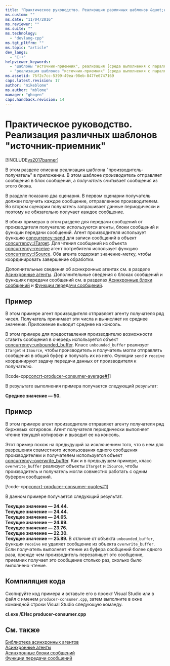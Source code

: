 ```yaml
---
title: "Практическое руководство. Реализация различных шаблонов &quot;источник-приемник&quot; | Microsoft Docs"
ms.custom: ""
ms.date: "11/04/2016"
ms.reviewer: ""
ms.suite: ""
ms.technology: 
  - "devlang-cpp"
ms.tgt_pltfrm: ""
ms.topic: "article"
dev_langs: 
  - "C++"
helpviewer_keywords: 
  - "шаблоны "источник-приемник", реализация [среда выполнения с параллелизмом]"
  - "реализация шаблонов "источник-приемник" [среда выполнения с параллелизмом]"
ms.assetid: 75f2c7cc-5399-49ea-98eb-847fe6747169
caps.latest.revision: 17
author: "mikeblome"
ms.author: "mblome"
manager: "ghogen"
caps.handback.revision: 14
---
```

# Практическое руководство. Реализация различных шаблонов &quot;источник-приемник&quot;
[!INCLUDE[vs2017banner](../../assembler/inline/includes/vs2017banner.md)]

В этом разделе описана реализация шаблона "производитель\-получатель" в приложении.  В этом шаблоне *производитель* отправляет сообщения в блок сообщений, а *получатель* считывает сообщения из этого блока.  
  
 В разделе показано два сценария.  В первом сценарии получатель должен получить каждое сообщение, отправленное производителем.  Во втором сценарии получатель запрашивает данные периодически и поэтому не обязательно получает каждое сообщение.  
  
 В обоих примерах в этом разделе для передачи сообщений от производителя получателю используются агенты, блоки сообщений и функции передачи сообщений.  Агент производителя использует функцию [concurrency::send](../Topic/send%20Function.md) для записи сообщений в объект [concurrency::ITarget](../../parallel/concrt/reference/itarget-class.md).  Для чтения сообщений из объекта [concurrency::receive](../Topic/receive%20Function.md) агент потребителя использует функцию [concurrency::ISource](../../parallel/concrt/reference/isource-class.md).  Оба агента содержат значение\-метку, чтобы координировать завершение обработки.  
  
 Дополнительные сведения об асинхронных агентах см. в разделе [Асинхронные агенты](../../parallel/concrt/asynchronous-agents.md).  Дополнительные сведения о блоках сообщений и функциях передачи сообщений см. в разделах [Асинхронные блоки сообщений](../../parallel/concrt/asynchronous-message-blocks.md) и [Функции передачи сообщений](../../parallel/concrt/message-passing-functions.md).  
  
## Пример  
 В этом примере агент производителя отправляет агенту получателя ряд чисел.  Получатель принимает эти числа и вычисляет их среднее значение.  Приложение выводит среднее на консоль.  
  
 В этом примере для предоставления производителю возможности ставить сообщения в очередь используется объект [concurrency::unbounded\_buffer](../Topic/unbounded_buffer%20Class.md).  Класс `unbounded_buffer` реализует `ITarget` и `ISource`, чтобы производитель и получатель могли отправлять сообщения в общий буфер и получать их из него.  Функции `send` и `receive` координируют задачу передачи данных от производителя к получателю.  
  
 [!code-cpp[concrt-producer-consumer-average#1](../../parallel/concrt/codesnippet/CPP/how-to-implement-various-producer-consumer-patterns_1.cpp)]  
  
 В результате выполнения примера получается следующий результат:  
  
  **Среднее значение — 50.**   
## Пример  
 В этом примере агент производителя отправляет агенту получателя ряд биржевых котировок.  Агент получателя периодически выполняет чтение текущей котировки и выводит ее на консоль.  
  
 Этот пример похож на предыдущий за исключением того, что в нем для разрешения совместного использования одного сообщения производителем и получателем используется объект [concurrency::overwrite\_buffer](../../parallel/concrt/reference/overwrite-buffer-class.md).  Как и в предыдущем примере, класс `overwrite_buffer` реализует объекты `ITarget` и `ISource`, чтобы производитель и получатель могли совместно работать с одним буфером сообщений.  
  
 [!code-cpp[concrt-producer-consumer-quotes#1](../../parallel/concrt/codesnippet/CPP/how-to-implement-various-producer-consumer-patterns_2.cpp)]  
  
 В данном примере получается следующий результат.  
  
  **Текущее значение — 24.44.**  
**Текущее значение — 24.44.**  
**Текущее значение — 24.65.**  
**Текущее значение — 24.99.**  
**Текущее значение — 23.76.**  
**Текущее значение — 22.30.**  
**Текущее значение — 25.89.** В отличие от объекта `unbounded_buffer`, функция `receive` не удаляет сообщение из объекта `overwrite_buffer`.  Если получатель выполняет чтение из буфера сообщений более одного раза, прежде чем производитель перезапишет это сообщение, приемник получает это сообщение столько раз, сколько было выполнено чтение.  
  
## Компиляция кода  
 Скопируйте код примера и вставьте его в проект Visual Studio или в файл с именем `producer-consumer.cpp`, затем выполните в окне командной строки Visual Studio следующую команду.  
  
 **cl.exe \/EHsc producer\-consumer.cpp**  
  
## См. также  
 [Библиотека асинхронных агентов](../../parallel/concrt/asynchronous-agents-library.md)   
 [Асинхронные агенты](../../parallel/concrt/asynchronous-agents.md)   
 [Асинхронные блоки сообщений](../../parallel/concrt/asynchronous-message-blocks.md)   
 [Функции передачи сообщений](../../parallel/concrt/message-passing-functions.md)